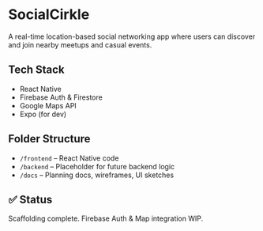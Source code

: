 # SocialCirkle

A real-time location-based social networking app where users can discover and join nearby meetups and casual events.

## Tech Stack
- React Native
- Firebase Auth & Firestore
- Google Maps API
- Expo (for dev)

## Folder Structure
- `/frontend` – React Native code
- `/backend` – Placeholder for future backend logic
- `/docs` – Planning docs, wireframes, UI sketches

## ✅ Status
Scaffolding complete. Firebase Auth & Map integration WIP.
